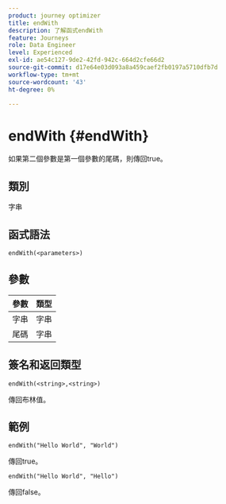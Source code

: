```yaml
---
product: journey optimizer
title: endWith
description: 了解函式endWith
feature: Journeys
role: Data Engineer
level: Experienced
exl-id: ae54c127-9de2-42fd-942c-664d2cfe66d2
source-git-commit: d17e64e03d093a8a459caef2fb0197a5710dfb7d
workflow-type: tm+mt
source-wordcount: '43'
ht-degree: 0%

---
```


# endWith {#endWith}

如果第二個參數是第一個參數的尾碼，則傳回true。

## 類別

字串

## 函式語法

`endWith(<parameters>)`

## 參數

| 參數 | 類型 |
|-----------|------------------|
| 字串 | 字串 |
| 尾碼 | 字串 |

## 簽名和返回類型

`endWith(<string>,<string>)`

傳回布林值。

## 範例

`endWith("Hello World", "World")`

傳回true。

`endWith("Hello World", "Hello")`

傳回false。
